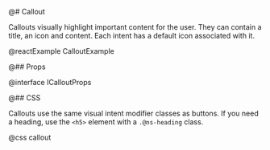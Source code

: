 @# Callout

Callouts visually highlight important content for the user. They can contain
a title, an icon and content. Each intent has a default icon associated with it.

@reactExample CalloutExample

@## Props

@interface ICalloutProps

@## CSS

Callouts use the same visual intent modifier classes as buttons. If you need a
heading, use the `<h5>` element with a `.@ns-heading` class.

@css callout
